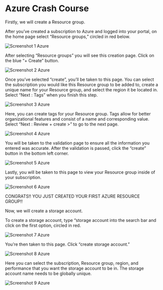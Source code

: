 # Azure Crash Course

Firstly, we will create a Resource group.

After you’ve created a subscription to Azure and logged into your portal, on the home page select “Resource groups,” circled in red below.

![Screenshot 1 Azure](https://github.com/user-attachments/assets/6478e636-6842-4093-af7c-0c20af57ab50)

After selecting “Resource groups” you will see this creation page. Click on the blue “+ Create” button. 

![Screenshot 2 Azure](https://github.com/user-attachments/assets/fb598430-7e33-4516-b02b-8b53d21a17bc)

Once you’ve selected “create”, you’ll be taken to this page. You can select the subscription you would like this Resource group to be added to, create a unique name for your Resource group, and select the region it be located in. Select “Next : Tags” when you finish this step.

![Screenshot 3 Azure](https://github.com/user-attachments/assets/242762cb-396d-40a8-870c-ca68f96b2a40)

Here, you can create tags for your Resource group. Tags allow for better organizational features and consist of a name and corresponding value. Select “Next : Review + create >” to go to the next page.

![Screenshot 4 Azure](https://github.com/user-attachments/assets/8b2a5bc3-1888-4426-9750-33a733b7ede1)

You will be taken to the validation page to ensure all the information you entered was accurate. After the validation is passed, click the “create” button in the bottom left corner.

![Screenshot 5 Azure](https://github.com/user-attachments/assets/59a5e07c-5566-4aa1-95c7-fbe7652ea2a8)

Lastly, you will be taken to this page to view your Resource group inside of your subscription.

![Screenshot 6 Azure](https://github.com/user-attachments/assets/b007565e-974f-49d4-873d-60c3862381bf)

CONGRATS!! YOU JUST CREATED YOUR FIRST AZURE RESOURCE GROUP!!


Now, we will create a storage account. 

To create a storage account, type “storage account into the search bar and click on the first option, circled in red. 

![Screenshot 7 Azure](https://github.com/user-attachments/assets/6b7cd24a-2df9-462e-aa3e-84701a48e249)

You’re then taken to this page. Click “create storage account.”

![Screenshot 8 Azure](https://github.com/user-attachments/assets/f0cc1c74-fd13-469b-91e5-20607948e54a)

Here you can select the subscription, Resource group, region, and performance that you want the storage account to be in. The storage account name needs to be globally unique. 

![Screenshot 9 Azure ](https://github.com/user-attachments/assets/0c6fe9ab-28d1-46ea-9dcd-aa4d62ca880d)
